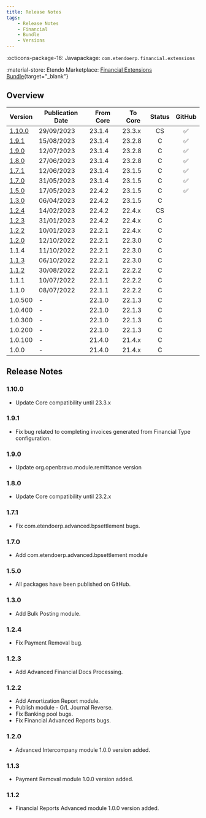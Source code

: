 ```yaml
---
title: Release Notes
tags:
    - Release Notes
    - Financial
    - Bundle
    - Versions
---
```

:octicons-package-16: Javapackage: `com.etendoerp.financial.extensions`

:material-store: Etendo Marketplace:  [Financial Extensions Bundle](https://marketplace.etendo.cloud/#/product-details?module=9876ABEF90CC4ABABFC399544AC14558){target="_blank"}

## Overview

| Version | Publication Date | From Core | To Core| Status | GitHub|
| --- | --- | --- | --- | :---: | :---: |
| [1.10.0](/whats-new/release-notes/etendo-classic/bundles/financial-extensions/release-notes/#1100)   | 29/09/2023 | 23.1.4 | 23.3.x | CS | :white_check_mark:    |
| [1.9.1](/whats-new/release-notes/etendo-classic/bundles/financial-extensions/release-notes/#191)     | 15/08/2023 | 23.1.4 | 23.2.8 | C | :white_check_mark:    |
| [1.9.0](/whats-new/release-notes/etendo-classic/bundles/financial-extensions/release-notes/#190)     | 12/07/2023 | 23.1.4 | 23.2.8 | C | :white_check_mark:    |
| [1.8.0](/whats-new/release-notes/etendo-classic/bundles/financial-extensions/release-notes/#180)     | 27/06/2023 | 23.1.4 | 23.2.8 | C | :white_check_mark:    |
| [1.7.1](/whats-new/release-notes/etendo-classic/bundles/financial-extensions/release-notes/#171)    | 12/06/2023 | 23.1.4 | 23.1.5 | C  | :white_check_mark:    |
| [1.7.0](/whats-new/release-notes/etendo-classic/bundles/financial-extensions/release-notes/#170)     | 31/05/2023 | 23.1.4 | 23.1.5 | C | :white_check_mark:    |
| [1.5.0](/whats-new/release-notes/etendo-classic/bundles/financial-extensions/release-notes/#150)     | 17/05/2023 | 22.4.2 | 23.1.5 | C | :white_check_mark:    |
| [1.3.0](/whats-new/release-notes/etendo-classic/bundles/financial-extensions/release-notes/#130)     | 06/04/2023 | 22.4.2 | 23.1.5 | C  |                       |
| [1.2.4](/whats-new/release-notes/etendo-classic/bundles/financial-extensions/release-notes/#124)     | 14/02/2023 | 22.4.2 | 22.4.x | CS |                       |
| [1.2.3](/whats-new/release-notes/etendo-classic/bundles/financial-extensions/release-notes/#123)    | 31/01/2023 | 22.4.2 | 22.4.x | C  |                       |   
| [1.2.2](/whats-new/release-notes/etendo-classic/bundles/financial-extensions/release-notes/#122)    | 10/01/2023 | 22.2.1 | 22.4.x | C  |                       |
| [1.2.0](/whats-new/release-notes/etendo-classic/bundles/financial-extensions/release-notes/#120)     | 12/10/2022 | 22.2.1 | 22.3.0 | C  |                       |
| 1.1.4     | 11/10/2022 | 22.2.1 | 22.3.0 | C  |                       |
| [1.1.3](/whats-new/release-notes/etendo-classic/bundles/financial-extensions/release-notes/#113) | 06/10/2022 | 22.2.1 | 22.3.0 | C  |                       |
| [1.1.2](/whats-new/release-notes/etendo-classic/bundles/financial-extensions/release-notes/#112) | 30/08/2022 | 22.2.1 | 22.2.2 | C  |                       |
| 1.1.1     | 10/07/2022 | 22.1.1 | 22.2.2 | C  |                       |
| 1.1.0     | 08/07/2022 | 22.1.1 | 22.2.2 | C  |                       |
| 1.0.500   | -          | 22.1.0 | 22.1.3 | C  |                       |
| 1.0.400   | -          | 22.1.0 | 22.1.3 | C  |                       |
| 1.0.300   | -          | 22.1.0 | 22.1.3 | C  |                       |
| 1.0.200   | -          | 22.1.0 | 22.1.3 | C  |                       |
| 1.0.100   | -          | 21.4.0 | 21.4.x | C  |                       |
| 1.0.0     | -          | 21.4.0 | 21.4.x | C  |                       |

## Release Notes
### 1.10.0 
- Update Core compatibility until 23.3.x
### 1.9.1 
- Fix bug related to completing invoices generated from Financial Type configuration.
### 1.9.0 
- Update org.openbravo.module.remittance version
### 1.8.0
- Update Core compatibility until 23.2.x
### 1.7.1
- Fix com.etendoerp.advanced.bpsettlement bugs.
### 1.7.0
- Add com.etendoerp.advanced.bpsettlement module
### 1.5.0
- All packages have been published on GitHub.
### 1.3.0
- Add Bulk Posting module.

### 1.2.4
- Fix Payment Removal bug.

### 1.2.3
- Add Advanced Financial Docs Processing.

### 1.2.2
- Add Amortization Report module.
- Publish module - G/L Journal Reverse.
- Fix Banking pool bugs.
- Fix Financial Advanced Reports bugs.

### 1.2.0
- Advanced Intercompany module 1.0.0 version added.

### 1.1.3
- Payment Removal module 1.0.0 version added.

### 1.1.2
- Financial Reports Advanced module 1.0.0 version added.